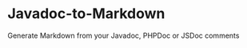 Javadoc-to-Markdown
===================

Generate Markdown from your Javadoc, PHPDoc or JSDoc comments

